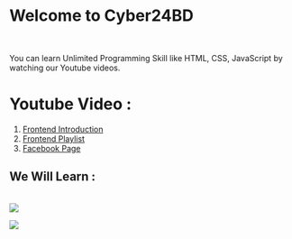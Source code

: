 # Welcome to Cyber24BD
<br>
<p>You can learn Unlimited Programming Skill like <b></b>HTML, CSS, JavaScript</b> by watching our Youtube videos.</p>

# Youtube Video : 
1. <a href="https://youtu.be/fNvCMikld4U">Frontend Introduction</a>
2. <a href="https://www.youtube.com/playlist?list=PLCfDS0QnDfJxeH4T7nnCLKzDNwiqoCwOV">Frontend Playlist</a>
3. <a href="https://facebook.com/toamun.education">Facebook Page</a>

<h2 align=centern>We Will Learn : </h2> 
<br> 

<div align-"center"> <a href="#"> 

<img src="https://skillicons.dev/icons?i=nodejs,github,python,javascript,firebase,mongodb,tailwindcss"/>

<br> 

<img src ="https://skillicons.dev/icons?i=react,bootstrap,mysql,flask,html,css,vscode,figma,git"/> </a> </div> 

